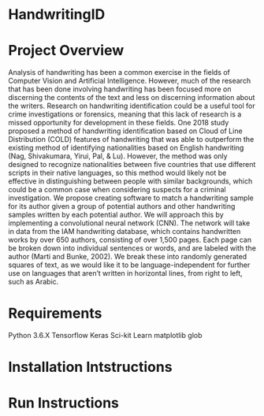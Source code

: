# HandwritingID

# Project Overview
Analysis of handwriting has been a common exercise in the fields of Computer Vision and Artificial Intelligence. However, much of the research that has been done involving handwriting has been focused more on discerning the contents of the text and less on discerning information about the writers. Research on handwriting identification could be a useful tool for crime investigations or forensics, meaning that this lack of research is a missed opportunity for development in these fields. One 2018 study proposed a method of handwriting identification based on Cloud of Line Distribution (COLD) features of handwriting that was able to outperform the existing method of identifying nationalities based on English handwriting (Nag, Shivakumara, Yirui, Pal, & Lu). However, the method was only designed to recognize nationalities between five countries that use different scripts in their native languages, so this method would likely not be effective in distinguishing between people with similar backgrounds, which could be a common case when considering suspects for a criminal investigation.
We propose creating software to match a handwriting sample for its author given a group of potential authors and other handwriting samples written by each potential author.  We will approach this by implementing a convolutional neural network (CNN). The network will take in data from the IAM handwriting database, which contains handwritten works by over 650 authors, consisting of over 1,500 pages. Each page can be broken down into individual sentences or words, and are labeled with the author (Marti and Bunke, 2002). We break these into randomly generated squares of text, as we would like it to be language-independent for further use on languages that aren’t written in horizontal lines, from right to left, such as Arabic.

# Requirements
Python 3.6.X
Tensorflow
Keras
Sci-kit Learn
matplotlib
glob

# Installation Intstructions

# Run Instructions
